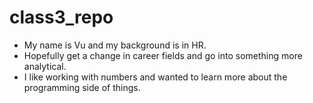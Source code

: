 # class3_repo
 * My name is Vu and my background is in HR.
 * Hopefully get a change in career fields and go into something more analytical.
 * I like working with numbers and wanted to learn more about the programming side of things.
